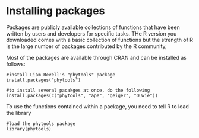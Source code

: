 
# Installing packages

Packages are publicly available collections of functions that have been written by users and developers for specific tasks. THe R version you downloaded comes with a basic collection of functions but the strength of R is the large number of packages contributed by the R community,

Most of the packages are available through CRAN and can be installed as follows:

```{r}
#install Liam Revell's "phytools" package
install.packages("phytools")

#to install several pacakges at once, do the following
install.packages(c("phytools", "ape", "geiger", "OUwie"))
```

To use the functions contained within a package, you need to tell R to load the library

```
#load the phytools package
library(phytools)
```
